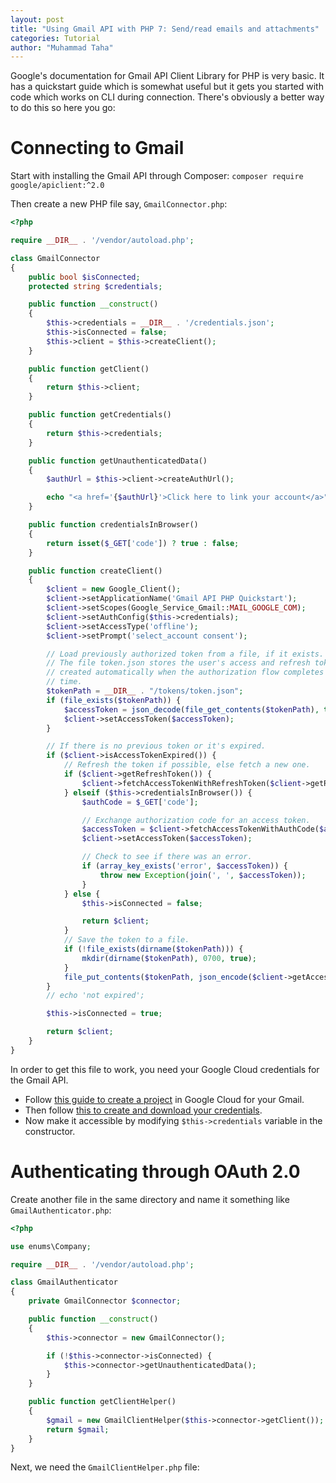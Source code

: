 ```yaml
---
layout: post
title: "Using Gmail API with PHP 7: Send/read emails and attachments"
categories: Tutorial
author: "Muhammad Taha"
---
```


Google's documentation for Gmail API Client Library for PHP is very basic. It has a quickstart guide which is somewhat useful but it gets you started with code which works on CLI during connection.
There's obviously a better way to do this so here you go:

# Connecting to Gmail
Start with installing the Gmail API through Composer:
`composer require google/apiclient:^2.0`

Then create a new PHP file say, `GmailConnector.php`:
```php
<?php

require __DIR__ . '/vendor/autoload.php';

class GmailConnector
{
    public bool $isConnected;
    protected string $credentials;

    public function __construct()
    {
        $this->credentials = __DIR__ . '/credentials.json';
        $this->isConnected = false;
        $this->client = $this->createClient();
    }

    public function getClient()
    {
        return $this->client;
    }

    public function getCredentials()
    {
        return $this->credentials;
    }

    public function getUnauthenticatedData()
    {
        $authUrl = $this->client->createAuthUrl();

        echo "<a href='{$authUrl}'>Click here to link your account</a>";
    }

    public function credentialsInBrowser()
    {
        return isset($_GET['code']) ? true : false;
    }

    public function createClient()
    {
        $client = new Google_Client();
        $client->setApplicationName('Gmail API PHP Quickstart');
        $client->setScopes(Google_Service_Gmail::MAIL_GOOGLE_COM);
        $client->setAuthConfig($this->credentials);
        $client->setAccessType('offline');
        $client->setPrompt('select_account consent');

        // Load previously authorized token from a file, if it exists.
        // The file token.json stores the user's access and refresh tokens, and is
        // created automatically when the authorization flow completes for the first
        // time.
        $tokenPath = __DIR__ . "/tokens/token.json";
        if (file_exists($tokenPath)) {
            $accessToken = json_decode(file_get_contents($tokenPath), true);
            $client->setAccessToken($accessToken);
        }

        // If there is no previous token or it's expired.
        if ($client->isAccessTokenExpired()) {
            // Refresh the token if possible, else fetch a new one.
            if ($client->getRefreshToken()) {
                $client->fetchAccessTokenWithRefreshToken($client->getRefreshToken());
            } elseif ($this->credentialsInBrowser()) {
                $authCode = $_GET['code'];

                // Exchange authorization code for an access token.
                $accessToken = $client->fetchAccessTokenWithAuthCode($authCode);
                $client->setAccessToken($accessToken);

                // Check to see if there was an error.
                if (array_key_exists('error', $accessToken)) {
                    throw new Exception(join(', ', $accessToken));
                }
            } else {
                $this->isConnected = false;

                return $client;
            }
            // Save the token to a file.
            if (!file_exists(dirname($tokenPath))) {
                mkdir(dirname($tokenPath), 0700, true);
            }
            file_put_contents($tokenPath, json_encode($client->getAccessToken()));
        }
        // echo 'not expired';

        $this->isConnected = true;

        return $client;
    }
}
```
In order to get this file to work, you need your Google Cloud credentials for the Gmail API. 
* Follow [this guide to create a project](https://developers.google.com/workspace/guides/create-project) in Google Cloud for your Gmail.
* Then follow [this to create and download your credentials](https://developers.google.com/workspace/guides/create-credentials#web). 
* Now make it accessible by modifying `$this->credentials` variable in the constructor.

# Authenticating through OAuth 2.0
Create another file in the same directory and name it something like `GmailAuthenticator.php`:
```php
<?php

use enums\Company;

require __DIR__ . '/vendor/autoload.php';

class GmailAuthenticator
{
    private GmailConnector $connector;

    public function __construct()
    {
        $this->connector = new GmailConnector();

        if (!$this->connector->isConnected) {
            $this->connector->getUnauthenticatedData();
        }
    }

    public function getClientHelper()
    {
        $gmail = new GmailClientHelper($this->connector->getClient());
        return $gmail;
    }
}
```
Next, we need the `GmailClientHelper.php` file:
